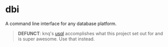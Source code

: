 dbi
===

A command line interface for any database platform.

> **DEFUNCT**: knq's [usql](https://github.com/knq/usql) accomplishes what this project set out for and is super awesome. Use that instead.
